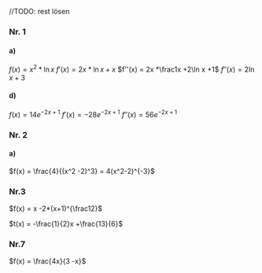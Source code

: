 //TODO: rest lösen
### Nr. 1
#### a)
$f(x) = x^2 * \ln x$
$f'(x) = 2x *\ln x +x$
$f''(x) = 2x *\frac1x +2\ln x +1$
$f''(x) = 2\ln x +3$
#### d)
$f(x) = 14e^{-2x +1}$
$f'(x) = -28e^{-2x +1}$
$f''(x) = 56e^{-2x +1}$
### Nr. 2
#### a)
$f(x) = \frac{4}{(x^2 -2)^3} = 4(x^2-2)^{-3}$
### Nr.3
$f(x) = x -2*(x+1)^{\frac12}$

$t(x) = -\frac{1}{2}x +\frac{13}{6}$
### Nr.7
$f(x) = \frac{4x}{3 -x}$

